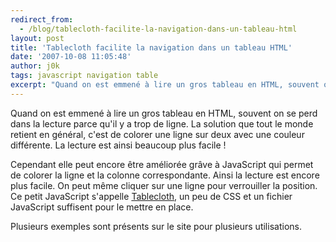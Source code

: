 ```yaml
---
redirect_from:
  - /blog/tablecloth-facilite-la-navigation-dans-un-tableau-html
layout: post
title: 'Tablecloth facilite la navigation dans un tableau HTML'
date: '2007-10-08 11:05:48'
author: j0k
tags: javascript navigation table
excerpt: "Quand on est emmené à lire un gros tableau en HTML, souvent on se perd dans la lecture parce qu'il y a trop de ligne. La solution que tout le monde retient en général, c'est de colorer une ligne sur deux avec une couleur différente. La lecture est ainsi beaucoup plus facile !     \nCependant elle peut encore être améliorée grâve à JavaScript qui permet de colorer      …"
---
```


Quand on est emmené à lire un gros tableau en HTML, souvent on se perd dans la lecture parce qu'il y a trop de ligne. La solution que tout le monde retient en général, c'est de colorer une ligne sur deux avec une couleur différente. La lecture est ainsi beaucoup plus facile !

Cependant elle peut encore être améliorée grâve à JavaScript qui permet de colorer la ligne et la colonne correspondante. Ainsi la lecture est encore plus facile. On peut même cliquer sur une ligne pour verrouiller la position.   Ce petit JavaScript s'appelle [Tablecloth](http://cssglobe.com/lab/tablecloth/), un peu de CSS et un fichier JavaScript suffisent pour le mettre en place.

Plusieurs exemples sont présents sur le site pour plusieurs utilisations.
